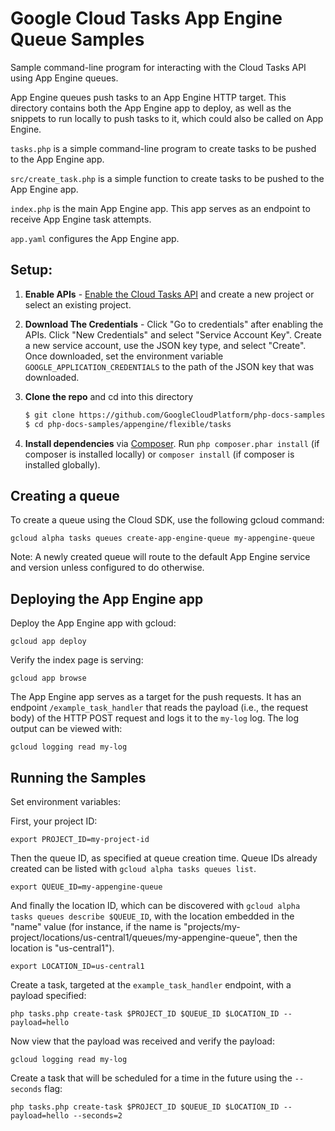 # Google Cloud Tasks App Engine Queue Samples

Sample command-line program for interacting with the Cloud Tasks API
using App Engine queues.

App Engine queues push tasks to an App Engine HTTP target. This directory
contains both the App Engine app to deploy, as well as the snippets to run
locally to push tasks to it, which could also be called on App Engine.

`tasks.php` is a simple command-line program to create tasks to be pushed to
the App Engine app.

`src/create_task.php` is a simple function to create tasks to be pushed to
the App Engine app.

`index.php` is the main App Engine app. This app serves as an endpoint to receive
App Engine task attempts.

`app.yaml` configures the App Engine app.

## Setup:

1.  **Enable APIs** - [Enable the Cloud Tasks API](https://console.cloud.google.com/flows/enableapi?apiid=cloudtasks)
    and create a new project or select an existing project.
2.  **Download The Credentials** - Click "Go to credentials" after enabling the APIs. Click "New Credentials"
    and select "Service Account Key". Create a new service account, use the JSON key type, and
    select "Create". Once downloaded, set the environment variable `GOOGLE_APPLICATION_CREDENTIALS`
    to the path of the JSON key that was downloaded.
3.  **Clone the repo** and cd into this directory

    ```sh
    $ git clone https://github.com/GoogleCloudPlatform/php-docs-samples
    $ cd php-docs-samples/appengine/flexible/tasks
    ```
4.  **Install dependencies** via [Composer](http://getcomposer.org/doc/00-intro.md).
    Run `php composer.phar install` (if composer is installed locally) or `composer install`
    (if composer is installed globally).

## Creating a queue

To create a queue using the Cloud SDK, use the following gcloud command:

    gcloud alpha tasks queues create-app-engine-queue my-appengine-queue

Note: A newly created queue will route to the default App Engine service and
version unless configured to do otherwise.

## Deploying the App Engine app

Deploy the App Engine app with gcloud:

    gcloud app deploy

Verify the index page is serving:

    gcloud app browse

The App Engine app serves as a target for the push requests. It has an
endpoint `/example_task_handler` that reads the payload (i.e., the request
body) of the HTTP POST request and logs it to the `my-log` log. The log output can be viewed with:

    gcloud logging read my-log

## Running the Samples

Set environment variables:

First, your project ID:

    export PROJECT_ID=my-project-id

Then the queue ID, as specified at queue creation time. Queue IDs already
created can be listed with `gcloud alpha tasks queues list`.

    export QUEUE_ID=my-appengine-queue

And finally the location ID, which can be discovered with
`gcloud alpha tasks queues describe $QUEUE_ID`, with the location embedded in
the "name" value (for instance, if the name is
"projects/my-project/locations/us-central1/queues/my-appengine-queue", then the
location is "us-central1").

    export LOCATION_ID=us-central1

Create a task, targeted at the `example_task_handler` endpoint, with a payload specified:

    php tasks.php create-task $PROJECT_ID $QUEUE_ID $LOCATION_ID --payload=hello

Now view that the payload was received and verify the payload:

    gcloud logging read my-log

Create a task that will be scheduled for a time in the future using the
`--seconds` flag:

    php tasks.php create-task $PROJECT_ID $QUEUE_ID $LOCATION_ID --payload=hello --seconds=2
